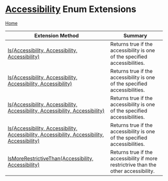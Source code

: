# [Accessibility](https://docs.microsoft.com/en-us/dotnet/api/microsoft.codeanalysis.accessibility) Enum Extensions

[Home](../../../README.md)

| Extension Method | Summary |
| ---------------- | ------- |
| [Is(Accessibility, Accessibility, Accessibility)](../../../Roslynator/EnumExtensions/Is/README.md#Roslynator_EnumExtensions_Is_Microsoft_CodeAnalysis_Accessibility_Microsoft_CodeAnalysis_Accessibility_Microsoft_CodeAnalysis_Accessibility_) | Returns true if the accessibility is one of the specified accessibilities\. |
| [Is(Accessibility, Accessibility, Accessibility, Accessibility)](../../../Roslynator/EnumExtensions/Is/README.md#Roslynator_EnumExtensions_Is_Microsoft_CodeAnalysis_Accessibility_Microsoft_CodeAnalysis_Accessibility_Microsoft_CodeAnalysis_Accessibility_Microsoft_CodeAnalysis_Accessibility_) | Returns true if the accessibility is one of the specified accessibilities\. |
| [Is(Accessibility, Accessibility, Accessibility, Accessibility, Accessibility)](../../../Roslynator/EnumExtensions/Is/README.md#Roslynator_EnumExtensions_Is_Microsoft_CodeAnalysis_Accessibility_Microsoft_CodeAnalysis_Accessibility_Microsoft_CodeAnalysis_Accessibility_Microsoft_CodeAnalysis_Accessibility_Microsoft_CodeAnalysis_Accessibility_) | Returns true if the accessibility is one of the specified accessibilities\. |
| [Is(Accessibility, Accessibility, Accessibility, Accessibility, Accessibility, Accessibility)](../../../Roslynator/EnumExtensions/Is/README.md#Roslynator_EnumExtensions_Is_Microsoft_CodeAnalysis_Accessibility_Microsoft_CodeAnalysis_Accessibility_Microsoft_CodeAnalysis_Accessibility_Microsoft_CodeAnalysis_Accessibility_Microsoft_CodeAnalysis_Accessibility_Microsoft_CodeAnalysis_Accessibility_) | Returns true if the accessibility is one of the specified accessibilities\. |
| [IsMoreRestrictiveThan(Accessibility, Accessibility)](../../../Roslynator/EnumExtensions/IsMoreRestrictiveThan/README.md) | Returns true if the accessibility if more restrictrive than the other accessibility\. |


